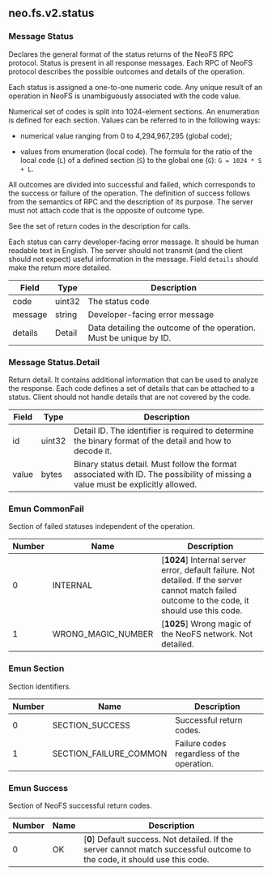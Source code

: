 ## neo.fs.v2.status




### Message Status

Declares the general format of the status returns of the NeoFS RPC protocol.
Status is present in all response messages. Each RPC of NeoFS protocol
describes the possible outcomes and details of the operation.

Each status is assigned a one-to-one numeric code. Any unique result of an
operation in NeoFS is unambiguously associated with the code value.

Numerical set of codes is split into 1024-element sections. An enumeration
is defined for each section. Values can be referred to in the following ways:

* numerical value ranging from 0 to 4,294,967,295 (global code);

* values from enumeration (local code). The formula for the ratio of the
  local code (`L`) of a defined section (`S`) to the global one (`G`):
  `G = 1024 * S + L`.

All outcomes are divided into successful and failed, which corresponds
to the success or failure of the operation. The definition of success
follows from the semantics of RPC and the description of its purpose.
The server must not attach code that is the opposite of outcome type.

See the set of return codes in the description for calls.

Each status can carry developer-facing error message. It should be human
readable text in English. The server should not transmit (and the client
should not expect) useful information in the message. Field `details`
should make the return more detailed.

| Field | Type | Description |
| ----- | ---- | ----------- |
| code | uint32 | The status code |
| message | string | Developer-facing error message |
| details | Detail | Data detailing the outcome of the operation. Must be unique by ID. |
   
### Message Status.Detail

Return detail. It contains additional information that can be used to
analyze the response. Each code defines a set of details that can be
attached to a status. Client should not handle details that are not
covered by the code.

| Field | Type | Description |
| ----- | ---- | ----------- |
| id | uint32 | Detail ID. The identifier is required to determine the binary format of the detail and how to decode it. |
| value | bytes | Binary status detail. Must follow the format associated with ID. The possibility of missing a value must be explicitly allowed. |
    
### Emun CommonFail

Section of failed statuses independent of the operation.

| Number | Name | Description |
| ------ | ---- | ----------- |
| 0 | INTERNAL | [**1024**] Internal server error, default failure. Not detailed. If the server cannot match failed outcome to the code, it should use this code. |
| 1 | WRONG_MAGIC_NUMBER | [**1025**] Wrong magic of the NeoFS network. Not detailed. |

### Emun Section

Section identifiers.

| Number | Name | Description |
| ------ | ---- | ----------- |
| 0 | SECTION_SUCCESS | Successful return codes. |
| 1 | SECTION_FAILURE_COMMON | Failure codes regardless of the operation. |

### Emun Success

Section of NeoFS successful return codes.

| Number | Name | Description |
| ------ | ---- | ----------- |
| 0 | OK | [**0**] Default success. Not detailed. If the server cannot match successful outcome to the code, it should use this code. |
 
